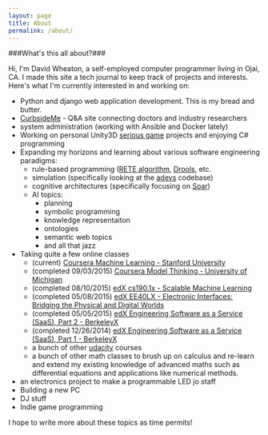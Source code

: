 ```yaml
---
layout: page
title: About
permalink: /about/
---
```


###What's this all about?###

Hi, I'm David Wheaton, a self-employed computer programmer living in Ojai, CA.  I made this site a tech journal to keep track of projects and interests. Here's what I'm currently interested in and working on:

* Python and django web application development. This is my bread and butter.
* [CurbsideMe](https://www.curbsideme.com/) - Q&A site connecting doctors and industry researchers
* system administration (working with Ansible and Docker lately)
* Working on personal Unity3D [serious game](https://en.wikipedia.org/wiki/Serious_game) projects and enjoying C# programming
* Expanding my horizons and learning about various software engineering paradigms:
  * rule-based programming ([RETE algorithm](https://en.wikipedia.org/wiki/Rete_algorithm), [Drools](http://www.drools.org/), etc.
  * simulation (specifically looking at the [adevs](http://web.ornl.gov/~1qn/adevs/) codebase)
  * cognitive architectures (specifically focusing on [Soar](http://soar.eecs.umich.edu/))
  * AI topics:
    * planning
    * symbolic programming
    * knowledge representaiton
    * ontologies
    * semantic web topics
    * and all that jazz
* Taking quite a few online classes
  * (current) [Coursera Machine Learning - Stanford University](https://www.coursera.org/learn/machine-learning)
  * (completed 09/03/2015) [Coursera Model Thinking - University of Michigan](https://www.coursera.org/learn/modelthinking)
  * (completed 08/10/2015) [edX cs190.1x - Scalable Machine Learning](https://www.edx.org/course/scalable-machine-learning-uc-berkeleyx-cs190-1x)
  * (completed 05/08/2015) [edX EE40LX - Electronic Interfaces: Bridging the Physical and Digital Worlds](https://www.edx.org/course/electronic-interfaces-bridging-physical-uc-berkeleyx-ee40lx-0)
  * (completed 05/05/2015) [edX Engineering Software as a Service (SaaS), Part 2 - BerkeleyX](https://www.edx.org/course/engineering-software-service-saas-part-2-uc-berkeleyx-cs169-2x)
  * (completed 12/26/2014) [edX Engineering Software as a Service (SaaS), Part 1 - BerkeleyX](https://www.edx.org/course/engineering-software-service-saas-part-1-uc-berkeleyx-cs169-1x)
  * a bunch of other [udacity](https://www.udacity.com/) courses
  * a bunch of other math classes to brush up on calculus and re-learn and extend my existing knowledge of advanced maths such as differential equations and applications like numerical methods.
* an electronics project to make a programmable LED jo staff
* Building a new PC
* DJ stuff
* Indie game programming

I hope to write more about these topics as time permits!
